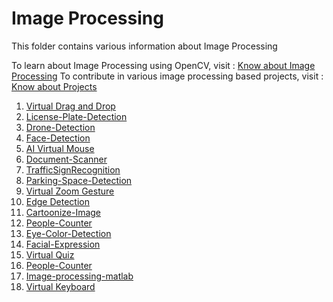 # Image Processing

This folder contains various information about Image Processing

To learn about Image Processing using OpenCV, visit : [Know about Image Processing](https://github.com/dishamodi0910/MindWave/tree/main/ImageProcessing/Concepts_Code) 
To contribute in various image processing based projects, visit : [Know about Projects](https://github.com/dishamodi0910/MindWave/tree/main/ImageProcessing/Projects)

1. [Virtual Drag and Drop](https://github.com/The-Data-Alchemists-Manipal/MindWave/tree/main/ImageProcessing/Projects/Virtual_Drag_Drop)
2. [License-Plate-Detection](https://github.com/The-Data-Alchemists-Manipal/MindWave/tree/main/ImageProcessing/Projects/LicensePlateDetection)
3. [Drone-Detection](https://github.com/The-Data-Alchemists-Manipal/MindWave/tree/main/ImageProcessing/Projects/Drone-Detection)
4. [Face-Detection](https://github.com/The-Data-Alchemists-Manipal/MindWave/tree/main/ImageProcessing/Projects/FaceDetection)
5. [AI Virtual Mouse](https://github.com/The-Data-Alchemists-Manipal/MindWave/tree/main/ImageProcessing/Projects/AI_Virtual_Mouse)
6. [Document-Scanner](https://github.com/The-Data-Alchemists-Manipal/MindWave/tree/main/ImageProcessing/Projects/DocumentScanner)
7. [TrafficSignRecognition](https://github.com/The-Data-Alchemists-Manipal/MindWave/tree/main/ImageProcessing/Projects/TrafficSignRecognition)
8. [Parking-Space-Detection](https://github.com/The-Data-Alchemists-Manipal/MindWave/tree/main/ImageProcessing/Projects/ParkingSpaceDetection)
9.  [Virtual Zoom Gesture](https://github.com/The-Data-Alchemists-Manipal/MindWave/tree/main/ImageProcessing/Projects/Virtual%20Zoom%20Gesture)
10. [Edge Detection](https://github.com/The-Data-Alchemists-Manipal/MindWave/tree/main/ImageProcessing/Projects/Edge%20Detection)
11. [Cartoonize-Image](https://github.com/The-Data-Alchemists-Manipal/MindWave/tree/main/ImageProcessing/Projects/CartoonizeImage)
12. [People-Counter](https://github.com/The-Data-Alchemists-Manipal/MindWave/tree/main/ImageProcessing/Projects/PeopleCounter)
13. [Eye-Color-Detection](https://github.com/The-Data-Alchemists-Manipal/MindWave/tree/main/ImageProcessing/Projects/EyeColorDetection)
14. [Facial-Expression](https://github.com/The-Data-Alchemists-Manipal/MindWave/tree/main/ImageProcessing/Projects/FacialExpression)
15. [Virtual Quiz](https://github.com/The-Data-Alchemists-Manipal/MindWave/tree/main/ImageProcessing/Projects/Virtual_Quiz)
16. [People-Counter](https://github.com/The-Data-Alchemists-Manipal/MindWave/tree/main/ImageProcessing/Projects/PeopleCounter)
17. [Image-processing-matlab](https://github.com/The-Data-Alchemists-Manipal/MindWave/tree/main/ImageProcessing/Projects/Image-processing-matlab)
18. [Virtual Keyboard](https://github.com/The-Data-Alchemists-Manipal/MindWave/tree/main/ImageProcessing/Projects/VirtualKeyBoard)
